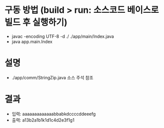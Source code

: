 # 구동 방법 (build > run: 소스코드 베이스로 빌드 후 실행하기)
  - javac -encoding UTF-8 -d ./ ./app/main/Index.java
  - java app.main.Index

# 설명
  - ./app/comm/StringZip.java 소스 주석 참조

# 결과
  - 입력: aaaaaaaaaaaaabbabkdccccddeeefg
  - 출력: a13b2a1b1k1d1c4d2e3f1g1